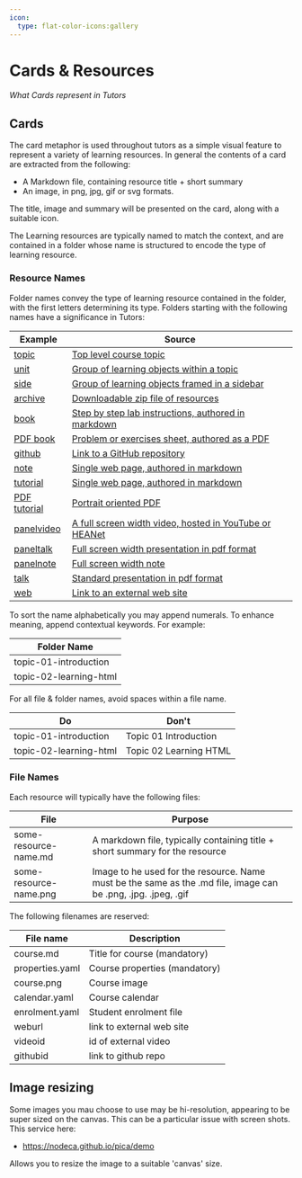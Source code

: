 ```yaml
---
icon:
  type: flat-color-icons:gallery
---
```


# Cards & Resources

*What Cards represent in Tutors*

## Cards

The card metaphor is used throughout tutors as a simple visual feature to represent a variety of learning resources. In general the contents of a card are extracted from the following:

- A Markdown file, containing resource title + short summary
- An image, in png, jpg, gif or svg formats.

The title, image and summary will be presented on the card, along with a suitable icon.

The Learning resources are typically named to match the context, and are contained in a folder whose name is structured to encode the type of learning resource.

### Resource Names

Folder names convey the type of learning resource contained in the folder, with the first letters determining its type. Folders starting with the following names have a significance in Tutors:

|  Example                                                                                     | Source |
| -------------------------------------------------------------------------------------------- | ------------------------------------------  |
| [topic](https://tutors.dev/topic/reference-course/topic-01-typical)                   | [Top level course topic ](https://github.com/tutors-sdk/tutors-reference-course/tree/main/topic-01-typical)|
| [unit](https://tutors.dev/topic/reference-course/topic-01-typical)                    | [Group of learning objects within a topic  ](https://github.com/tutors-sdk/tutors-reference-course/tree/main/topic-01-typical/unit-1)|
| [side](https://tutors.dev/topic/reference-course/topic-02-side)                       | [Group of learning objects framed in a sidebar  ](https://github.com/tutors-sdk/tutors-reference-course/tree/main/topic-02-side/side-unit)|
| [archive](https://tutors.dev/wall/archive/reference-course)                         | [Downloadable zip file of resources  ](https://github.com/tutors-sdk/tutors-reference-course/tree/main/topic-07-reference/archive)|
| [book](https://tutors.dev/lab/reference-course/topic-01-typical/unit-1/book-a)        | [Step by step lab instructions, authored in markdown  ](https://github.com/tutors-sdk/tutors-reference-course/tree/main/topic-01-typical/unit-1/book-a)|
| [PDF book](https://tutors.dev/lab/reference-course/topic-02-side/side-unit/book-c)    | [Problem or exercises sheet, authored as a PDF  ](https://github.com/tutors-sdk/tutors-reference-course/tree/main/topic-02-side/side-unit/book-c)|
| [github](https://tutors.dev/wall/github/reference-course)                             | [Link to a GitHub repository  ](https://github.com/tutors-sdk/tutors-reference-course/tree/main/topic-01-typical)|
| [note](https://tutors.dev/note/reference-course/topic-01-typical/unit-2/note-1)       | [Single web page, authored in markdown ](https://github.com/tutors-sdk/tutors-reference-course/tree/main/topic-01-typical/unit-2/note-1)|
| [tutorial](https://tutors.dev/tutorial/reference-course/topic-07-reference/tutorial-2)        | [Single web page, authored in markdown ](https://github.com/tutors-sdk/tutors-reference-course/tree/main/topic-07-reference/tutorial-2)|
| [PDF tutorial](https://tutors.dev/tutorial/reference-course/topic-07-reference/tutorial-1)    | [Portrait oriented PDF ](https://github.com/tutors-sdk/tutors-reference-course/tree/main/topic-07-reference/tutorial-1)|
| [panelvideo](https://tutors.dev/topic/reference-course/topic-03-media)                | [A full screen width video, hosted in YouTube or HEANet](https://github.com/tutors-sdk/tutors-reference-course/tree/main/topic-03-media/panelvideo-1)|
| [paneltalk](https://tutors.dev/topic/reference-course/topic-05-panel-talk)            | [Full screen width  presentation in pdf format    ](https://github.com/tutors-sdk/tutors-reference-course/tree/main/topic-05-panel-talk/paneltalk)|
| [panelnote](https://tutors.dev/topic/reference-course/topic-04-panel-note)            | [Full screen width note](https://github.com/tutors-sdk/tutors-reference-course/tree/main/topic-04-panel-note/panelnote) |
| [talk](https://tutors.dev/talk/reference-course/topic-01-typical/unit-1/talk-1-intro) | [Standard presentation in pdf format  ](https://github.com/tutors-sdk/tutors-reference-course/tree/main/topic-01-typical/unit-1/talk-1-intro)|
| [web](https://tutors.dev/wall/web/reference-course.netlify.app)                       | [Link to an external web site  ](https://github.com/tutors-sdk/tutors-reference-course/tree/main/topic-01-typical/unit-2/web-1) |

 To sort the name alphabetically you may append numerals. To enhance meaning, append contextual keywords. For example:

| Folder Name            |
| ---------------------- |
| topic-01-introduction  |
| topic-02-learning-html |

For all file & folder names, avoid spaces within a file name.

| Do                     | Don't
| ---------------------- | -------------------- |
| topic-01-introduction  | Topic 01 Introduction
| topic-02-learning-html | Topic 02 Learning HTML

### File Names

Each resource will typically have the following files:

| File                   | Purpose                                                      |
| ---------------------- | ------------------------------------------------------------ |
| some-resource-name.md  | A markdown file, typically containing title + short summary for the resource |
| some-resource-name.png | Image to he used for the resource. Name must be the same as the .md file, image can be .png, .jpg. .jpeg, .gif |

The following filenames are reserved:

| File name       | Description                   |
| --------------- | ----------------------------- |
| course.md       | Title for course (mandatory)  |
| properties.yaml | Course properties (mandatory) |
| course.png      | Course image                  |
| calendar.yaml   | Course calendar               |
| enrolment.yaml  | Student enrolment file        |
| weburl          | link to external web site     |
| videoid         | id of  external video         |
| githubid        | link to github repo           |

## Image resizing

Some images you mau choose to use may be hi-resolution, appearing to be super sized on the canvas. This can be a particular issue with screen shots. This service here:

- <https://nodeca.github.io/pica/demo>

Allows you to resize the image to a suitable 'canvas' size.

